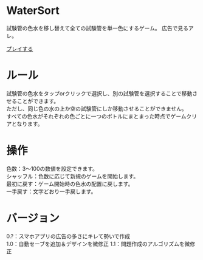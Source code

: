 # WaterSort
試験管の色水を移し替えて全ての試験管を単一色にするゲーム。
広告で見るアレ。

[プレイする](https://sugawa-seimei.github.io/WaterSort/)

# ルール
試験管の色水をタップorクリックで選択し、別の試験管を選択することで移動させることができます。  
ただし、同じ色の水の上か空の試験管にしか移動させることができません。  
すべての色水がそれぞれの色ごとに一つのボトルにまとまった時点でゲームクリアとなります。  

# 操作
色数：3〜100の数値を設定できます。  
シャッフル：色数に応じて新規のゲームを開始します。  
最初に戻す：ゲーム開始時の色水の配置に戻します。  
一手戻す：文字どおり一手戻します。

# バージョン
0.?：スマホアプリの広告の多さにキレて勢いで作成  
1.0：自動セーブを追加＆デザインを微修正
1.1：問題作成のアルゴリズムを微修正
